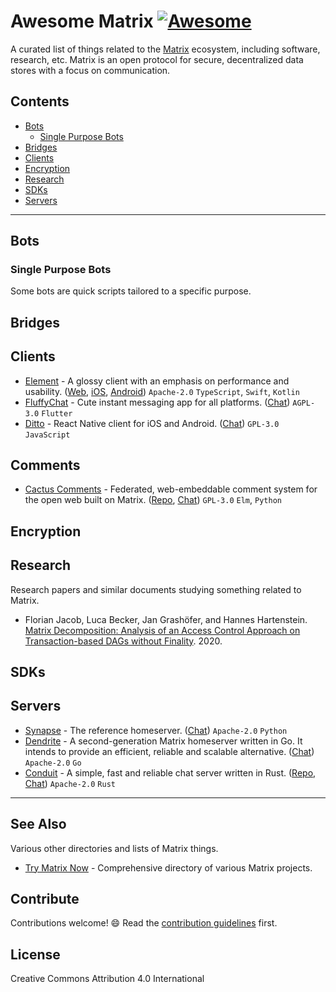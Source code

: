 # Awesome Matrix [![Awesome](https://awesome.re/badge.svg)](https://awesome.re)

A curated list of things related to the [Matrix](https://matrix.org/) ecosystem,
including software, research, etc. Matrix is an open protocol for secure,
decentralized data stores with a focus on communication.

## Contents

- [Bots](#bots)
  - [Single Purpose Bots](#single-purpose-bots)
- [Bridges](#bridges)
- [Clients](#clients)
- [Encryption](#encryption)
- [Research](#research)
- [SDKs](#sdks)
- [Servers](#servers)

---

## Bots

### Single Purpose Bots

Some bots are quick scripts tailored to a specific purpose.

## Bridges

## Clients

- [Element](https://element.io) - A glossy client with an emphasis on
  performance and usability. ([Web](https://github.com/vector-im/element-web),
  [iOS](https://github.com/vector-im/element-ios),
  [Android](https://github.com/vector-im/element-android)) `Apache-2.0`
  `TypeScript`, `Swift`, `Kotlin`
- [FluffyChat](https://gitlab.com/famedly/fluffychat) - Cute instant messaging
  app for all platforms. ([Chat](https://matrix.to/#/#fluffychat:matrix.org))
  `AGPL-3.0` `Flutter`
- [Ditto](https://gitlab.com/ditto-chat/ditto) - React Native client for iOS and
  Android. ([Chat](#dittochat:matrix.org)) `GPL-3.0` `JavaScript`

## Comments

- [Cactus Comments](https://cactus.chat) - Federated, web-embeddable comment
  system for the open web built on Matrix.
  ([Repo](https://gitlab.com/cactus-comments/),
  [Chat](https://matrix.to/#/#cactus:bordum.dk)) `GPL-3.0` `Elm`, `Python`

## Encryption

## Research

Research papers and similar documents studying something related to Matrix.

- Florian Jacob, Luca Becker, Jan Grashöfer, and Hannes Hartenstein. [Matrix
  Decomposition: Analysis of an Access Control Approach on Transaction-based
  DAGs without Finality](https://dl.acm.org/doi/10.1145/3381991.3395399). 2020.

## SDKs

## Servers

- [Synapse](https://github.com/matrix-org/synapse) - The reference homeserver.
  ([Chat](https://matrix.to/#/#synapse:matrix.org)) `Apache-2.0` `Python`
- [Dendrite](https://github.com/matrix-org/dendrite) - A second-generation
  Matrix homeserver written in Go. It intends to provide an efficient, reliable
  and scalable alternative. ([Chat](https://matrix.to/#/#dendrite:matrix.org))
  `Apache-2.0` `Go`
- [Conduit](https://conduit.rs) - A simple, fast and reliable chat server
  written in Rust. ([Repo](https://gitlab.com/famedly/conduit),
  [Chat](https://matrix.to/#/#conduit:matrix.org)) `Apache-2.0` `Rust`

---

## See Also

Various other directories and lists of Matrix things.

- [Try Matrix Now](https://matrix.org/docs/projects/try-matrix-now) -
  Comprehensive directory of various Matrix projects.

## Contribute

Contributions welcome! 😄 Read the [contribution guidelines](CONTRIBUTING.md)
first.

## License

Creative Commons Attribution 4.0 International
